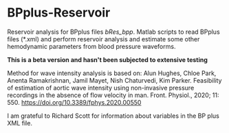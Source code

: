 # BPplus-Reservoir
Reservoir analysis for BPplus files *bRes_bpp*.
Matlab scripts to read BPplus files (\*.xml) and perform reservoir analysis
and estimate some other hemodynamic parameters from blood pressure waveforms.

**This is a beta version and hasn't been subjected to extensive testing**

Method for wave intensity analysis is based on: Alun Hughes, Chloe Park, Anenta Ramakrishnan, Jamil Mayet, Nish Chaturvedi, Kim Parker.
Feasibility of estimation of aortic wave intensity using non-invasive pressure recordings in the absence of flow velocity in man.
Front. Physiol., 2020; 11: 550. https://doi.org/10.3389/fphys.2020.00550

I am grateful to Richard Scott for information about variables in the BP plus XML file. 
